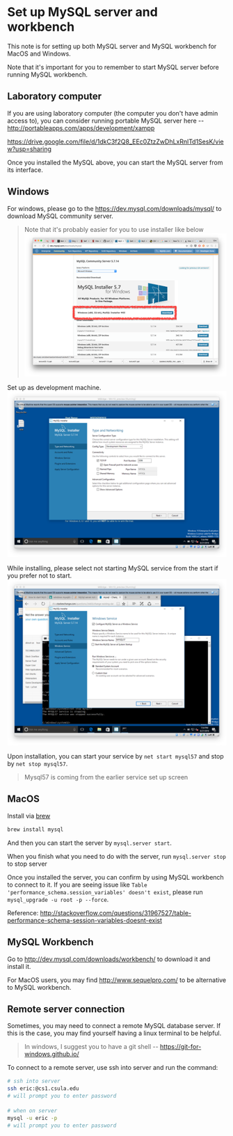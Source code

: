 # Set up MySQL server and workbench

This note is for setting up both MySQL server and MySQL workbench for MacOS and
Windows.

Note that it's important for you to remember to start MySQL server before running MySQL workbench.

## Laboratory computer

If you are using laboratory computer (the computer you don't have admin access to),
you can consider running portable MySQL server here -- http://portableapps.com/apps/development/xampp

https://drive.google.com/file/d/1dkC3f2Q8_EEc0ZtzZwDhLxRnlTd1SesK/view?usp=sharing

Once you installed the MySQL above, you can start the MySQL server from its interface.

## Windows

For windows, please go to the https://dev.mysql.com/downloads/mysql/ to download
MySQL community server.

> Note that it's probably easier for you to use installer like below  
> ![MySQL installer link](imgs/mysql-installer.png)

Set up as development machine.
![mysql development mode](imgs/mysql-development.png)

While installing, please select not starting MySQL service from the start if you prefer not to start.
![Mysql service](imgs/mysql-service.png)

Upon installation, you can start your service by `net start mysql57` and stop by `net stop mysql57`.

> Mysql57 is coming from the earlier service set up screen

## MacOS

Install via [brew](http://brew.sh/)

```sh
brew install mysql
```

And then you can start the server by `mysql.server start`.

When you finish what you need to do with the server, run `mysql.server stop` to stop server

Once you installed the server, you can confirm by using MySQL workbench to connect to it.
If you are seeing issue like `Table 'performance_schema.session_variables' doesn't exist`,
please run `mysql_upgrade -u root -p --force`.

Reference: http://stackoverflow.com/questions/31967527/table-performance-schema-session-variables-doesnt-exist

## MySQL Workbench

Go to http://dev.mysql.com/downloads/workbench/ to download it and install it.

For MacOS users, you may find http://www.sequelpro.com/ to be alternative to
MySQL workbench.

## Remote server connection

Sometimes, you may need to connect a remote MySQL database server. If this is the
case, you may find yourself having a linux terminal to be helpful.

> In windows, I suggest you to have a git shell -- https://git-for-windows.github.io/

To connect to a remote server, use ssh into server and run the command:

```sh
# ssh into server
ssh eric:@cs1.csula.edu
# will prompt you to enter password

# when on server
mysql -u eric -p
# will prompt you to enter password
```

